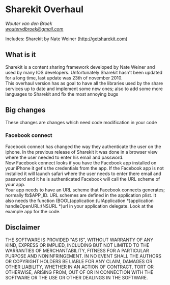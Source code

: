 # Sharekit Overhaul 

*Wouter van den Broek*<br />
*woutervdbroek@gmail.com*<br />

Includes: Sharekit by Nate Weiner (http://getsharekit.com)

## What is it

Sharekit is a content sharing framework developed by Nate Weiner and used by many IOS developers. Unfortunately Sharekit hasn't been updated for a long time, last update was 23th of november 2010.<br />
This overhaul version has as goal to have all the libraries used by the share services up to date and implement some new ones; also to add some more languages to Sharekit and fix the most annoying bugs 

## Big changes

These changes are changes which need code modification in your code

### Facebook connect

Facebook connect has changed the way they authenticate the user on the iphone. In the previous release of Sharekit it was done in a browser view where the user needed to enter his email and password.<br />
Now Facebook connect looks if you have the Facebook app installed on your iPhone it get's the credentials from the app. If the Facebook app is not installed it will launch safari where the user needs to enter there email and password and it he is authenticated Facebook will call the URL scheme of your app.<br />
Your app needs to have an URL scheme that Facebook connects generates; normally fb$APP_ID. URL schemes are defined in the application plist. It also needs the function (BOOL)application:(UIApplication *)application handleOpenURL:(NSURL *)url in your application delegate. Look at the example app for the code.


## Disclaimer

THE SOFTWARE IS PROVIDED "AS IS", WITHOUT WARRANTY OF ANY KIND,
EXPRESS OR IMPLIED, INCLUDING BUT NOT LIMITED TO THE WARRANTIES
OF MERCHANTABILITY, FITNESS FOR A PARTICULAR PURPOSE AND
NONINFRINGEMENT. IN NO EVENT SHALL THE AUTHORS OR COPYRIGHT
HOLDERS BE LIABLE FOR ANY CLAIM, DAMAGES OR OTHER LIABILITY,
WHETHER IN AN ACTION OF CONTRACT, TORT OR OTHERWISE, ARISING
FROM, OUT OF OR IN CONNECTION WITH THE SOFTWARE OR THE USE OR
OTHER DEALINGS IN THE SOFTWARE.